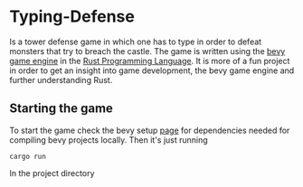 # Typing-Defense

Is a tower defense game in which one has to type in order to defeat monsters that try to breach the castle. The game is written using the [bevy game engine](https://bevyengine.org/) in the [Rust Programming Language](https://www.rust-lang.org/). It is more of a fun project in order to get an insight into game development, the bevy game engine and further understanding Rust.

## Starting the game
To start the game check the bevy setup [page](https://bevyengine.org/learn/quick-start/getting-started/setup/) for dependencies needed for compiling bevy projects locally. Then it's just running

``` cargo run ``` <br>

In the project directory

